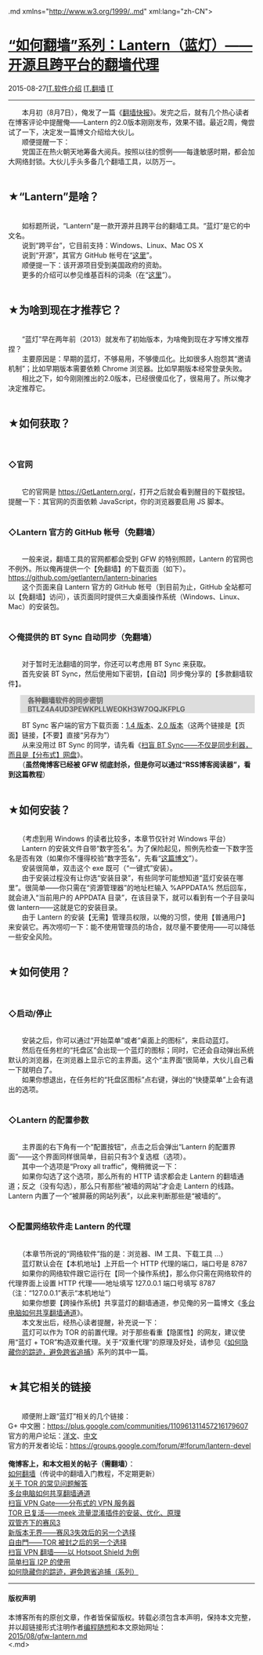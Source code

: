 <!DOCTYPE.md>
.md xmlns="http://www.w3.org/1999/..md" xml:lang="zh-CN">
<head>
<meta http-equiv="Content-Type" content="text.md; charset=utf-8" />
<meta name="generator" content="Python script by program.think@gmail.com" />
<meta name="provider" content="program-think.blogspot.com" />
<link type="text/css" rel="stylesheet" href="../../css/program-think.css" />
<title>“如何翻墙”系列：Lantern（蓝灯）——开源且跨平台的翻墙代理 - 编程随想的博客</title>
</head>
<body>
<div id="main" style="width:100%;">
<h1><a href="../../index.md" title="回到首页">“如何翻墙”系列：Lantern（蓝灯）——开源且跨平台的翻墙代理</a></h1>
<div class="post-info"><span class="date-header">2015-08-27</span><a href="../../tags/IT.E8BDAFE4BBB6E4BB8BE7BB8D.md" class="tag">IT.软件介绍</a> <a href="../../tags/IT.E7BFBBE5A299.md" class="tag">IT.翻墙</a> <a href="../../tags/IT.md" class="tag">IT</a> </div>
<hr>
<div class="post">
&#12288;&#12288;本月初（8月7日），俺发了一篇《<a href="https://program-think.blogspot.com/2015/08/gfw-news..md">翻墙快报</a>》。发完之后，就有几个热心读者在博客评论中提醒俺——Lantern 的2.0版本刚刚发布，效果不错。最近2周，俺尝试了一下，决定发一篇博文介绍给大伙儿。<a name='more'></a><!--program-think--><br />&#12288;&#12288;顺便提醒一下：<br />&#12288;&#12288;党国正在热火朝天地筹备大阅兵。按照以往的惯例——每逢敏感时期，都会加大网络封锁。大伙儿手头多备几个翻墙工具，以防万一。<br /><br /><h2>★“Lantern”是啥？</h2><br />&#12288;&#12288;如标题所说，“Lantern”是一款开源并且跨平台的翻墙工具。“蓝灯”是它的中文名。<br />&#12288;&#12288;说到“跨平台”，它目前支持：Windows、Linux、Mac OS X<br />&#12288;&#12288;说到“开源”，其官方 GitHub 帐号在“<a href="https://github.com/getlantern" target="_blank" rel="nofollow">这里</a>”。<br />&#12288;&#12288;顺便提一下：该开源项目受到美国政府的资助。<br />&#12288;&#12288;更多的介绍可以参见维基百科的词条（在“<a href="https://en.wikipedia.org/wiki/Lantern_%28software%29" target="_blank" rel="nofollow">这里</a>”）。<br /><br /><h2>★为啥到现在才推荐它？</h2><br />&#12288;&#12288;“蓝灯”早在两年前（2013）就发布了初始版本，为啥俺到现在才写博文推荐捏？<br />&#12288;&#12288;主要原因是：早期的蓝灯，不够易用，不够傻瓜化。比如很多人抱怨其“邀请机制”；比如早期版本需要依赖 Chrome 浏览器。比如早期版本经常登录失败。<br />&#12288;&#12288;相比之下，如今刚刚推出的2.0版本，已经很傻瓜化了，很易用了。所以俺才决定推荐它。<br /><br /><h2>★如何获取？</h2><br /><h3>◇官网</h3><br />&#12288;&#12288;它的官网是 <a href="https://getlantern.org/" target="_blank" rel="nofollow">https://GetLantern.org/</a>，打开之后就会看到醒目的下载按钮。提醒一下：其官网的页面依赖 JavaScript，你的浏览器要启用 JS 脚本。<br /><br /><h3>◇Lantern 官方的 GitHub 帐号（免翻墙）</h3><br />&#12288;&#12288;一般来说，翻墙工具的官网都都会受到 GFW 的特别照顾，Lantern 的官网也不例外。所以俺再提供一个【免翻墙】的下载页面（如下）。<br /><a href="https://github.com/getlantern/lantern-binaries" target="_blank" rel="nofollow">https://github.com/getlantern/lantern-binaries</a><br />&#12288;&#12288;这个页面来自 Lantern 官方的 GitHub 帐号（到目前为止，GitHub 全站都可以【免翻墙】访问），该页面同时提供三大桌面操作系统（Windows、Linux、Mac）的安装包。<br /><br /><h3>◇俺提供的 BT Sync 自动同步（免翻墙）</h3><br />&#12288;&#12288;对于暂时无法翻墙的同学，你还可以考虑用 BT Sync 来获取。<br />&#12288;&#12288;首先安装 BT Sync，然后使用如下密钥，【自动】同步俺分享的【多款翻墙软件】。<br /><blockquote style="background-color:#DDD;"><b>各种翻墙软件的同步密钥 BTLZ4A4UD3PEWKPLLWEOKH3W7OQJKFPLG</b></blockquote>&#12288;&#12288;BT Sync 客户端的官方下载页面：<a href="http://syncapp.bittorrent.com/1.4.111/" target="_blank" rel="nofollow">1.4 版本</a>、<a href="https://getsync.com/" target="_blank" rel="nofollow">2.0 版本</a>（这两个链接是【页面】链接，【不要】直接“另存为”）<br />&#12288;&#12288;从来没用过 BT Sync 的同学，请先看《<a href="https://program-think.blogspot.com/2015/01/BitTorrent-Sync..md">扫盲 BT Sync——不仅是同步利器，而且是【分布式】网盘</a>》。<br />&#12288;&#12288;（<b>虽然俺博客已经被 GFW 彻底封杀，但是你可以通过“RSS博客阅读器”，看到这篇教程</b>）<br /><br /><h2>★如何安装？</h2><br />&#12288;&#12288;（考虑到用 Windows 的读者比较多，本章节仅针对 Windows 平台）<br />&#12288;&#12288;Lantern 的安装文件自带“数字签名”。为了保险起见，照例先检查一下数字签名是否有效（如果你不懂得校验“数字签名”，先看“<a href="https://program-think.blogspot.com/2013/02/file-integrity-check..md">这篇博文</a>”）。<br />&#12288;&#12288;安装很简单，双击这个 exe 既可（“一键式”安装）。<br />&#12288;&#12288;由于安装过程没有让你选“安装目录”，有些同学可能想知道“蓝灯安装在哪里”。很简单——你只需在“资源管理器”的地址栏输入 %APPDATA% 然后回车，就会进入“当前用户的 APPDATA 目录”，在该目录下，就可以看到有一个子目录叫做 lantern——这就是它的安装目录。<br />&#12288;&#12288;由于 Lantern 的安装【无需】管理员权限，以俺的习惯，使用【普通用户】来安装它。再次唠叨一下：能不使用管理员的场合，就尽量不要使用——可以降低一些安全风险。<br /><br /><h2>★如何使用？</h2><br /><h3>◇启动/停止</h3><br />&#12288;&#12288;安装之后，你可以通过“开始菜单”或者“桌面上的图标”，来启动蓝灯。<br />&#12288;&#12288;然后在任务栏的“托盘区”会出现一个蓝灯的图标；同时，它还会自动弹出系统默认的浏览器，在浏览器上显示它的主界面。这个“主界面”很简单，大伙儿自己看一下就明白了。<br />&#12288;&#12288;如果你想退出，在任务栏的“托盘区图标”点右键，弹出的“快捷菜单”上会有退出的选项。<br /><br /><h3>◇Lantern 的配置参数</h3><br />&#12288;&#12288;主界面的右下角有一个“配置按钮”，点击之后会弹出“Lantern 的配置界面”——这个界面同样很简单，目前只有3个复选框（选项）。<br />&#12288;&#12288;其中一个选项是“Proxy all traffic”，俺稍微说一下：<br />&#12288;&#12288;如果你勾选了这个选项，那么所有的 HTTP 请求都会走 Lantern 的翻墙通道；反之（没有勾选），那么只有那些“被墙的网站”才会走 Lantern 的线路。Lantern 内置了一个“被屏蔽的网站列表”，以此来判断那些是“被墙的”。<br /><br /><h3>◇配置网络软件走 Lantern 的代理</h3><br />&#12288;&#12288;（本章节所说的“网络软件”指的是：浏览器、IM 工具、下载工具 ...）<br />&#12288;&#12288;蓝灯默认会在【本机地址】上开启一个 HTTP 代理的端口，端口号是 8787<br />&#12288;&#12288;如果你的网络软件跟它运行在【同一个操作系统】，那么你只需在网络软件的代理界面上设置 HTTP 代理——地址填写 127.0.0.1 端口号填写 8787<br />（注：“127.0.0.1”表示“本机地址”）<br />&#12288;&#12288;如果你想要【跨操作系统】共享蓝灯的翻墙通道，参见俺的另一篇博文《<a href="https://program-think.blogspot.com/2013/01/cross-host-use-gfw-tool..md">多台电脑如何共享翻墙通道</a>》。<br />&#12288;&#12288;本文发出后，经热心读者提醒，补充说一下：<br />&#12288;&#12288;蓝灯可以作为 TOR 的前置代理。对于那些看重【隐匿性】的网友，建议使用“蓝灯 + TOR”构造双重代理。关于“双重代理”的原理及好处，请参见《<a href="https://program-think.blogspot.com/2010/04/howto-cover-your-tracks-0..md">如何隐藏你的踪迹，避免跨省追捕</a>》系列的其中一篇。<br /><br /><h2>★其它相关的链接</h2><br />&#12288;&#12288;顺便附上跟“蓝灯”相关的几个链接：<br />G+ 中文圈：<a href="https://plus.google.com/communities/110961311457216179607" target="_blank" rel="nofollow">https://plus.google.com/communities/110961311457216179607</a><br />官方的用户论坛：<a href="https://groups.google.com/forum/#!forum/lantern-users-en" target="_blank" rel="nofollow">洋文</a>、<a href="https://groups.google.com/forum/#!forum/lantern-users-zh" target="_blank" rel="nofollow">中文</a><br />官方的开发者论坛：<a href="https://groups.google.com/forum/#!forum/lantern-devel" target="_blank" rel="nofollow">https://groups.google.com/forum/#!forum/lantern-devel</a><br /><br /><b>俺博客上，和本文相关的帖子（需翻墙）</b>：<br /><a href="https://program-think.blogspot.com/2009/05/how-to-break-through-gfw..md">如何翻墙</a>（传说中的翻墙入门教程，不定期更新）<br /><a href="https://program-think.blogspot.com/2013/11/tor-faq..md">关于 TOR 的常见问题解答</a><br /><a href="https://program-think.blogspot.com/2013/01/cross-host-use-gfw-tool..md">多台电脑如何共享翻墙通道</a><br /><a href="https://program-think.blogspot.com/2013/04/gfw-vpngate..md">扫盲 VPN Gate——分布式的 VPN 服务器</a><br /><a href="https://program-think.blogspot.com/2014/10/gfw-tor-meek..md">TOR 已复活——meek 流量混淆插件的安装、优化、原理</a><br /><a href="https://program-think.blogspot.com/2011/10/gfw-psiphon..md">双管齐下的赛风3</a><br /><a href="https://program-think.blogspot.com/2011/12/gfw-wujie..md">新版本无界——赛风3失效后的另一个选择</a><br /><a href="https://program-think.blogspot.com/2010/03/choose-free-gate..md">自由門——TOR 被封之后的另一个选择</a><br /><a href="https://program-think.blogspot.com/2011/09/gfw-vpn-hotspot-shield..md">扫盲 VPN 翻墙——以 Hotspot Shield 为例</a><br /><a href="https://program-think.blogspot.com/2012/06/gfw-i2p..md">简单扫盲 I2P 的使用</a><br /><a href="https://program-think.blogspot.com/2010/04/howto-cover-your-tracks-0..md">如何隐藏你的踪迹，避免跨省追捕（系列）</a><div class="blogger-post-footer">
</div>
<hr>
<div class="copyright">
<h4>版权声明</h4>
本博客所有的原创文章，作者皆保留版权。转载必须包含本声明，保持本文完整，并以超链接形式注明作者<a href="mailto:program.think@gmail.com">编程随想</a>和本文原始网址：<br>
<a href="2015/08/gfw-lantern.md">2015/08/gfw-lantern.md</a>
</div>
</div>
</body>
<.md>
